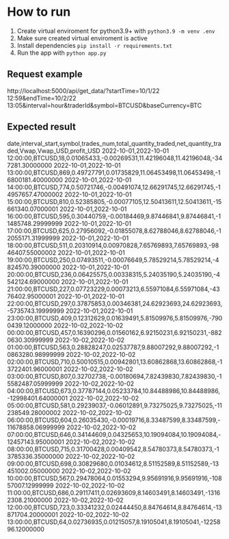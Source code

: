 <!-- @format -->

# How to run

1. Create virtual enviroment for python3.9+ with `python3.9 -m venv .env`
2. Make sure created virtual enviroment is active
3. Install dependencies `pip install -r requirements.txt`
4. Run the app with `python app.py`

## Request example

http://localhost:5000/api/get_data/?startTime=10/1/22 12:59&endTime=10/2/22 13:05&interval=hour&traderId&symbol=BTCUSD&baseCurrency=BTC

## Expected result

date,interval_start,symbol,trades_num,total_quantity_traded,net_quantity_traded,Vwap,Vwap_USD,profit_USD
2022-10-01,2022-10-01 12:00:00,BTCUSD,18,0.01065433,-0.00269531,11.42196048,11.42196048,-347281.30000000
2022-10-01,2022-10-01 13:00:00,BTCUSD,869,0.49727791,0.01735829,11.06453498,11.06453498,-16800181.40000000
2022-10-01,2022-10-01 14:00:00,BTCUSD,774,0.50721746,-0.00491074,12.66291745,12.66291745,-14957657.47000002
2022-10-01,2022-10-01 15:00:00,BTCUSD,810,0.52385805,-0.00077105,12.50413611,12.50413611,-15661340.07000001
2022-10-01,2022-10-01 16:00:00,BTCUSD,595,0.30440759,-0.00184469,9.87446841,9.87446841,-11485748.29999999
2022-10-01,2022-10-01 17:00:00,BTCUSD,625,0.27956092,-0.01855078,8.62788046,8.62788046,-12055171.31999999
2022-10-01,2022-10-01 18:00:00,BTCUSD,511,0.20310914,0.00970828,7.65769893,7.65769893,-9846407.55000002
2022-10-01,2022-10-01 19:00:00,BTCUSD,250,0.07493511,-0.00076649,5.78529214,5.78529214,-4824570.39000000
2022-10-01,2022-10-01 20:00:00,BTCUSD,236,0.06425575,0.00338315,5.24035190,5.24035190,-4542124.69000000
2022-10-01,2022-10-01 21:00:00,BTCUSD,227,0.07723229,0.00073213,6.55971084,6.55971084,-4376402.95000001
2022-10-01,2022-10-01 22:00:00,BTCUSD,297,0.37875853,0.00346381,24.62923693,24.62923693,-5735743.19999999
2022-10-01,2022-10-01 23:00:00,BTCUSD,409,0.12312629,0.01639491,5.81509976,5.81509976,-7900439.12000000
2022-10-02,2022-10-02 00:00:00,BTCUSD,457,0.16390296,0.01560162,6.92150231,6.92150231,-8820630.30999999
2022-10-02,2022-10-02 01:00:00,BTCUSD,563,0.28828247,0.02537787,9.88007292,9.88007292,-10863280.98999999
2022-10-02,2022-10-02 02:00:00,BTCUSD,710,0.50010515,0.00942801,13.60862868,13.60862868,-13722401.96000001
2022-10-02,2022-10-02 03:00:00,BTCUSD,807,0.32702738,-0.00180694,7.82439830,7.82439830,-15582487.05999999
2022-10-02,2022-10-02 04:00:00,BTCUSD,673,0.37787144,0.05233784,10.84488986,10.84488986,-12998401.64000001
2022-10-02,2022-10-02 05:00:00,BTCUSD,581,0.29239037,-0.06012891,9.73275025,9.73275025,-11238549.28000002
2022-10-02,2022-10-02 06:00:00,BTCUSD,604,0.26035430,-0.00019716,8.33487599,8.33487599,-11678858.06999999
2022-10-02,2022-10-02 07:00:00,BTCUSD,646,0.34144609,0.04325653,10.19094084,10.19094084,-12457143.95000001
2022-10-02,2022-10-02 08:00:00,BTCUSD,715,0.31700428,0.00409542,8.54780373,8.54780373,-13785336.35000000
2022-10-02,2022-10-02 09:00:00,BTCUSD,698,0.30829680,0.01034612,8.51152589,8.51152589,-13451002.05000000
2022-10-02,2022-10-02 10:00:00,BTCUSD,567,0.29478064,0.01553294,9.95691916,9.95691916,-10857007.12999999
2022-10-02,2022-10-02 11:00:00,BTCUSD,686,0.29117411,0.02693609,8.14603491,8.14603491,-13162308.21000000
2022-10-02,2022-10-02 12:00:00,BTCUSD,723,0.33341232,0.02444450,8.84764614,8.84764614,-13871704.20000001
2022-10-02,2022-10-02 13:00:00,BTCUSD,64,0.02736935,0.01215057,8.19105041,8.19105041,-1225896.12000000
